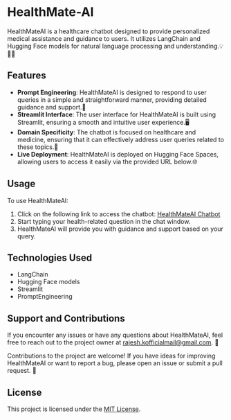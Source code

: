 # HealthMate-AI

HealthMateAI is a healthcare chatbot designed to provide personalized medical assistance and guidance to users. It utilizes LangChain and Hugging Face models for natural language processing and understanding.💡👩‍⚕️

## Features

- **Prompt Engineering**: HealthMateAI is designed to respond to user queries in a simple and straightforward manner, providing detailed guidance and support.🚀
- **Streamlit Interface**: The user interface for HealthMateAI is built using Streamlit, ensuring a smooth and intuitive user experience.🖥️
- **Domain Specificity**: The chatbot is focused on healthcare and medicine, ensuring that it can effectively address user queries related to these topics.💊
- **Live Deployment**: HealthMateAI is deployed on Hugging Face Spaces, allowing users to access it easily via the provided URL below.🌐

## Usage

To use HealthMateAI:
1. Click on the following link to access the chatbot: [HealthMateAI Chatbot](https://huggingface.co/spaces/Cyberwizard10/HealthMate-AI-2.0)
2. Start typing your health-related question in the chat window.
3. HealthMateAI will provide you with guidance and support based on your query.

## Technologies Used

- LangChain
- Hugging Face models
- Streamlit
- PromptEngineering

## Support and Contributions

If you encounter any issues or have any questions about HealthMateAI, feel free to reach out to the project owner at rajesh.kofficialmail@gmail.com. 📧

Contributions to the project are welcome! If you have ideas for improving HealthMateAI or want to report a bug, please open an issue or submit a pull request. 🤝

## License

This project is licensed under the [MIT License](https://opensource.org/license/mit).
